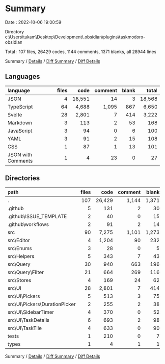 # Summary

Date : 2022-10-06 19:00:59

Directory c:\\Users\\tukam\\Desktop\\Development\\.obsidian\\plugins\\taskmodoro-obsidian

Total : 107 files,  26429 codes, 1144 comments, 1371 blanks, all 28944 lines

Summary / [Details](details.md) / [Diff Summary](diff.md) / [Diff Details](diff-details.md)

## Languages
| language | files | code | comment | blank | total |
| :--- | ---: | ---: | ---: | ---: | ---: |
| JSON | 4 | 18,551 | 14 | 3 | 18,568 |
| TypeScript | 64 | 4,688 | 1,095 | 867 | 6,650 |
| Svelte | 28 | 2,801 | 7 | 414 | 3,222 |
| Markdown | 3 | 113 | 2 | 53 | 168 |
| JavaScript | 3 | 94 | 0 | 6 | 100 |
| YAML | 3 | 91 | 2 | 15 | 108 |
| CSS | 1 | 87 | 1 | 13 | 101 |
| JSON with Comments | 1 | 4 | 23 | 0 | 27 |

## Directories
| path | files | code | comment | blank | total |
| :--- | ---: | ---: | ---: | ---: | ---: |
| . | 107 | 26,429 | 1,144 | 1,371 | 28,944 |
| .github | 5 | 131 | 2 | 30 | 163 |
| .github\\ISSUE_TEMPLATE | 2 | 40 | 0 | 15 | 55 |
| .github\\workflows | 2 | 91 | 2 | 14 | 107 |
| src | 90 | 7,275 | 1,101 | 1,273 | 9,649 |
| src\\Editor | 4 | 1,204 | 90 | 232 | 1,526 |
| src\\Enums | 3 | 28 | 0 | 5 | 33 |
| src\\Helpers | 5 | 343 | 7 | 43 | 393 |
| src\\Query | 30 | 940 | 663 | 196 | 1,799 |
| src\\Query\\Filter | 21 | 664 | 269 | 116 | 1,049 |
| src\\Stores | 4 | 169 | 24 | 62 | 255 |
| src\\UI | 28 | 2,801 | 7 | 414 | 3,222 |
| src\\UI\\Pickers | 5 | 513 | 3 | 75 | 591 |
| src\\UI\\Pickers\\DurationPicker | 2 | 255 | 2 | 38 | 295 |
| src\\UI\\SidebarTimer | 4 | 370 | 0 | 52 | 422 |
| src\\UI\\TaskDetails | 6 | 693 | 2 | 98 | 793 |
| src\\UI\\TaskTile | 4 | 633 | 0 | 90 | 723 |
| tests | 1 | 210 | 0 | 7 | 217 |
| types | 1 | 4 | 1 | 1 | 6 |

Summary / [Details](details.md) / [Diff Summary](diff.md) / [Diff Details](diff-details.md)